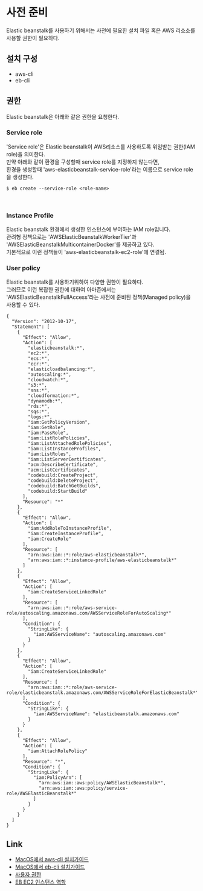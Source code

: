 # 사전 준비
Elastic beanstalk를 사용하기 위해서는 사전에 필요한 설치 파일 혹은 AWS 리소소를 사용할 권한이 필요하다. <br />


## 설치 구성
- aws-cli
- eb-cli

## 권한 
Elastic beanstalk은 아래와 같은 권한을 요청한다.

### Service role
'Service role'은 Elastic beanstalk이 AWS리소스를 사용하도록 위임받는 권한(IAM role)을 의미한다. <br />
만약 아래와 같이 환경을 구성할때 service role를 지정하지 않는다면, <br />
환경을 생성할때 'aws-elasticbeanstalk-service-role'라는 이름으로 service role을 생성한다.
```
$ eb create --service-role <role-name>
```
<br />

### Instance Profile
Elastic beanstalk 환경에서 생성한 인스턴스에 부여하는 IAM role입니다. <br />
관려형 정책으로는 'AWSElasticBeanstalkWorkerTier'과 'AWSElasticBeanstalkMulticontainerDocker'를 제공하고 있다.<br />
기본적으로 이런 정책들이 'aws-elasticbeanstalk-ec2-role'에 연결됨.
<br />

### User policy
Elastic beanstalk를 사용하기위하여 다양한 권한이 필요하다. <br />
그러므로 이런 복잡한 권한에 대하여 아마존에서는 'AWSElasticBeanstalkFullAccess'라는 사전에 준비된 정책(Managed policy)을 사용할 수 있다.
```
{
  "Version": "2012-10-17",
  "Statement": [
    {
      "Effect": "Allow",
      "Action": [
        "elasticbeanstalk:*",
        "ec2:*",
        "ecs:*",
        "ecr:*",
        "elasticloadbalancing:*",
        "autoscaling:*",
        "cloudwatch:*",
        "s3:*",
        "sns:*",
        "cloudformation:*",
        "dynamodb:*",
        "rds:*",
        "sqs:*",
        "logs:*",
        "iam:GetPolicyVersion",
        "iam:GetRole",
        "iam:PassRole",
        "iam:ListRolePolicies",
        "iam:ListAttachedRolePolicies",
        "iam:ListInstanceProfiles",
        "iam:ListRoles",
        "iam:ListServerCertificates",
        "acm:DescribeCertificate",
        "acm:ListCertificates",
        "codebuild:CreateProject",
        "codebuild:DeleteProject",
        "codebuild:BatchGetBuilds",
        "codebuild:StartBuild"
      ],
      "Resource": "*"
    },
    {
      "Effect": "Allow",
      "Action": [
        "iam:AddRoleToInstanceProfile",
        "iam:CreateInstanceProfile",
        "iam:CreateRole"
      ],
      "Resource": [
        "arn:aws:iam::*:role/aws-elasticbeanstalk*",
        "arn:aws:iam::*:instance-profile/aws-elasticbeanstalk*"
      ]
    },
    {
      "Effect": "Allow",
      "Action": [
        "iam:CreateServiceLinkedRole"
      ],
      "Resource": [
        "arn:aws:iam::*:role/aws-service-role/autoscaling.amazonaws.com/AWSServiceRoleForAutoScaling*"
      ],
      "Condition": {
        "StringLike": {
          "iam:AWSServiceName": "autoscaling.amazonaws.com"
        }
      }
    },
    {
      "Effect": "Allow",
      "Action": [
        "iam:CreateServiceLinkedRole"
      ],
      "Resource": [
        "arn:aws:iam::*:role/aws-service-role/elasticbeanstalk.amazonaws.com/AWSServiceRoleForElasticBeanstalk*"
      ],
      "Condition": {
        "StringLike": {
          "iam:AWSServiceName": "elasticbeanstalk.amazonaws.com"
        }
      }
    },
    {
      "Effect": "Allow",
      "Action": [
        "iam:AttachRolePolicy"
      ],
      "Resource": "*",
      "Condition": {
        "StringLike": {
          "iam:PolicyArn": [
            "arn:aws:iam::aws:policy/AWSElasticBeanstalk*",
            "arn:aws:iam::aws:policy/service-role/AWSElasticBeanstalk*"
          ]
        }
      }
    }
  ]
}
```

## Link
- [MacOS에서 aws-cli 설치가이드](https://docs.aws.amazon.com/ko_kr/cli/latest/userguide/cli-install-macos.html)
- [MacOS에서 eb-cli 설치가이드](https://docs.aws.amazon.com/ko_kr/elasticbeanstalk/latest/dg/eb-cli3-install-osx.html)
- [사용자 권한](https://docs.aws.amazon.com/elasticbeanstalk/latest/dg/concepts-roles-user.html)
- [EB EC2 인스턴스 역할](https://docs.aws.amazon.com/ko_kr/elasticbeanstalk/latest/dg/concepts-roles-instance.html)
